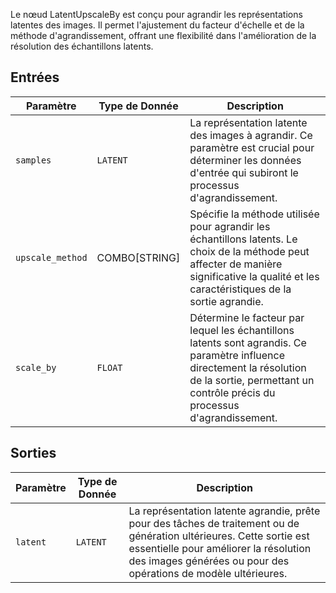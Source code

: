 
Le nœud LatentUpscaleBy est conçu pour agrandir les représentations latentes des images. Il permet l'ajustement du facteur d'échelle et de la méthode d'agrandissement, offrant une flexibilité dans l'amélioration de la résolution des échantillons latents.

## Entrées

| Paramètre     | Type de Donnée | Description |
|---------------|--------------|-------------|
| `samples`     | `LATENT`     | La représentation latente des images à agrandir. Ce paramètre est crucial pour déterminer les données d'entrée qui subiront le processus d'agrandissement. |
| `upscale_method` | COMBO[STRING] | Spécifie la méthode utilisée pour agrandir les échantillons latents. Le choix de la méthode peut affecter de manière significative la qualité et les caractéristiques de la sortie agrandie. |
| `scale_by`    | `FLOAT`      | Détermine le facteur par lequel les échantillons latents sont agrandis. Ce paramètre influence directement la résolution de la sortie, permettant un contrôle précis du processus d'agrandissement. |

## Sorties

| Paramètre | Type de Donnée | Description |
|-----------|-------------|-------------|
| `latent`  | `LATENT`    | La représentation latente agrandie, prête pour des tâches de traitement ou de génération ultérieures. Cette sortie est essentielle pour améliorer la résolution des images générées ou pour des opérations de modèle ultérieures. |
